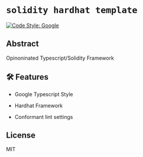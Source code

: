# `solidity hardhat template`

[![Code Style: Google](https://img.shields.io/badge/code%20style-google-blueviolet.svg)](https://github.com/google/gts)

## Abstract

Opinoninated Typescript/Solidity Framework

## 🛠 Features

- Google Typescript Style

- Hardhat Framework

- Conformant lint settings

## License

MIT
